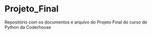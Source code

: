 # Projeto_Final
Repositório com os documentos e arquivo do Projeto Final do curso de Python da Coderhouse
